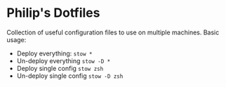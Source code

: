 # Philip's Dotfiles

Collection of useful configuration files to use on multiple machines.
Basic usage:

* Deploy everything: `stow *`
* Un-deploy everything `stow -D *`
* Deploy single config `stow zsh`
* Un-deploy single config `stow -D zsh`

